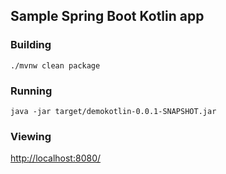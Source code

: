 ## Sample Spring Boot Kotlin app

### Building

`./mvnw clean package`

### Running

`java -jar target/demokotlin-0.0.1-SNAPSHOT.jar`

### Viewing

[http://localhost:8080/](http://localhost:8080/)